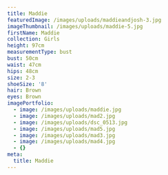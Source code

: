 ```yaml
---
title: Maddie
featuredImage: /images/uploads/maddieandjosh-3.jpg
imageThumbnail: /images/uploads/maddie-5.jpg
firstName: Maddie
collection: Girls
height: 97cm
measurementType: bust
bust: 50cm
waist: 47cm
hips: 48cm
size: 2-3
shoeSize: '8'
hair: Brown
eyes: Brown
imagePortfolio:
  - image: /images/uploads/maddie.jpg
  - image: /images/uploads/mad2.jpg
  - image: /images/uploads/dsc_0513.jpg
  - image: /images/uploads/mad5.jpg
  - image: /images/uploads/mad3.jpg
  - image: /images/uploads/mad4.jpg
  - {}
meta:
  title: Maddie
---
```


